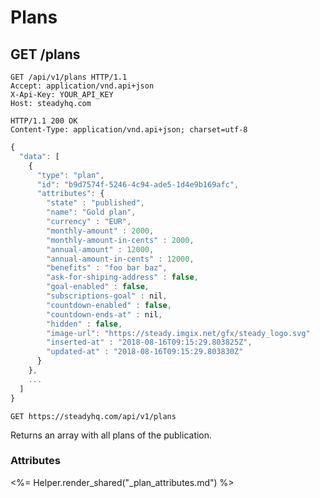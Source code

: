 # Plans
## GET /plans
```http
GET /api/v1/plans HTTP/1.1
Accept: application/vnd.api+json
X-Api-Key: YOUR_API_KEY
Host: steadyhq.com
```
```http
HTTP/1.1 200 OK
Content-Type: application/vnd.api+json; charset=utf-8
```
```javascript
{
  "data": [
    {
      "type": "plan",
      "id": "b9d7574f-5246-4c94-ade5-1d4e9b169afc",
      "attributes": {
        "state" : "published",
        "name": "Gold plan",
        "currency" : "EUR",
        "monthly-amount" : 2000,
        "monthly-amount-in-cents" : 2000,
        "annual-amount" : 12000,
        "annual-amount-in-cents" : 12000,
        "benefits" : "foo bar baz",
        "ask-for-shiping-address" : false,
        "goal-enabled" : false,
        "subscriptions-goal" : nil,
        "countdown-enabled" : false,
        "countdown-ends-at" : nil,
        "hidden" : false,
        "image-url": "https://steady.imgix.net/gfx/steady_logo.svg"
        "inserted-at" : "2018-08-16T09:15:29.803825Z",
        "updated-at" : "2018-08-16T09:15:29.803830Z"
      }
    },
    ...
  ]
}
```

`GET https://steadyhq.com/api/v1/plans`

Returns an array with all plans of the publication.

### Attributes
<%= Helper.render_shared("_plan_attributes.md") %>
